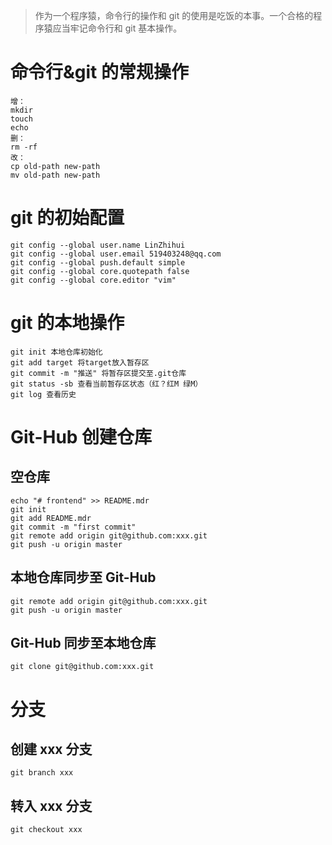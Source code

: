 > 作为一个程序猿，命令行的操作和 git 的使用是吃饭的本事。一个合格的程序猿应当牢记命令行和 git 基本操作。

# 命令行&git 的常规操作

```
增：
mkdir
touch
echo
删：
rm -rf
改：
cp old-path new-path
mv old-path new-path
```

# git 的初始配置

```
git config --global user.name LinZhihui
git config --global user.email 519403248@qq.com
git config --global push.default simple
git config --global core.quotepath false
git config --global core.editor "vim"
```

# git 的本地操作

```
git init 本地仓库初始化
git add target 将target放入暂存区
git commit -m "推送" 将暂存区提交至.git仓库
git status -sb 查看当前暂存区状态（红？红M 绿M）
git log 查看历史
```

# Git-Hub 创建仓库

## 空仓库

```
echo "# frontend" >> README.mdr
git init
git add README.mdr
git commit -m "first commit"
git remote add origin git@github.com:xxx.git
git push -u origin master
```

## 本地仓库同步至 Git-Hub

```
git remote add origin git@github.com:xxx.git
git push -u origin master
```

## Git-Hub 同步至本地仓库

```
git clone git@github.com:xxx.git
```

# 分支

## 创建 xxx 分支

```
git branch xxx
```

## 转入 xxx 分支

```
git checkout xxx
```
